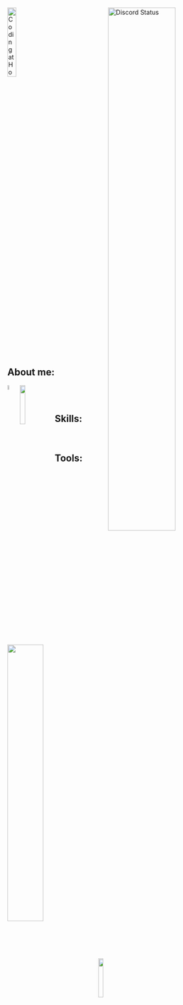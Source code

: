<h1 align="center"></h1>
<a href="https://immersiv-dev/">
<img width="20%" align="center" alt="Coding at Home!" src="https://camo.githubusercontent.com/870d765b5c096038f097185a0ffa08df4011c0491b8039f3a7d5eeebf4d82c7e/68747470733a2f2f6d656469612e67697068792e636f6d2f6d656469612f57556c706c634d704f43456d5447427442572f67697068792e676966">
</a>
<a href="https://discord.com/users/384787216863330305" target="_blank">
	<img width="55%" align="right" alt="Discord Status" src="https://lanyard.cnrad.dev/api/384787216863330305?bg=1f1f1f&borderRadius=10px">
</a>

## About me: 

<img width="5%" align=left src="https://raw.githubusercontent.com/stevenrskelton/flag-icon/master/png/75/country-4x3/fr.png"><img width="15%" align="left" src="https://skillicons.dev/icons?i=discord,instagram,twitter"><br>
<br>
## Skills: 
  <a href="https://skillicons.dev">
    <img width="40%" align="left" src="https://skillicons.dev/icons?i=java,js,nodejs,html,css,py,gradle,kotlin">
  </a><br>

## Tools:
  <a href="https://skillicons.dev">
    <img width="15%" align="left" src="https://skillicons.dev/icons?i=idea,vscode,eclipse">
  </a><br>
